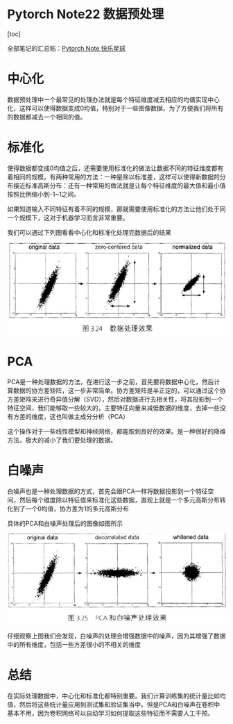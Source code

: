 # Pytorch Note22 数据预处理

[toc]

全部笔记的汇总贴：[Pytorch Note 快乐星球](https://blog.csdn.net/weixin_45508265/article/details/117809512)

# 中心化

数据预处理中一个最常见的处理办法就是每个特征维度减去相应的均值实现中心化，这样可以使得数据变成0均值，特别对于一些图像数据，为了方便我们将所有的数据都减去一个相同的值。

# 标准化

使得数据都变成0均值之后，还需要使用标准化的做法让数据不同的特征维度都有着相同的规模。有两种常用的方法：一种是除以标准差，这样可以使得新数据的分布接近标准高斯分布：还有一种常用的做法就是让每个特征维度的最大值和最小值按照比例缩小到-1~1之间。

如果知道输入不同特征有着不同的规模，那就需要使用标准化的方法让他们处于同一个规模下，这对于机器学习而言非常重要。

我们可以通过下列图看看中心化和标准化处理完数据后的结果

![](./img/22.1.png)

# PCA

PCA是一种处理数据的方法，在进行这一步之前，首先要将数据中心化，然后计算数据的协方差矩阵，这一步非常简单。协方差矩阵是半正定的，可以通过这个协方差矩阵来进行奇异值分解（SVD），然后对数据进行去相关性，将其投影到一个特征空间，我们能够取一些较大的，主要特征向量来减低数据的维度，去掉一些没有方差的维度，这也叫做主成分分析（PCA）

这个操作对于一些线性模型和神经网络，都能取到良好的效果。是一种很好的降维方法，极大的减小了我们要处理的数据。

# 白噪声

白噪声也是一种处理数据的方式，首先会跟PCA一样将数据投影到一个特征空间，然后每个维度除以特征值来标准化这些数据，直观上就是一个多元高斯分布转化到了一个0均值，协方差为1的多元高斯分布

具体的PCA和白噪声处理后的图像如图所示

![](./img/22.2.png)

仔细观察上图我们会发现，白噪声的处理会增强数据中的噪声，因为其增强了数据中的所有维度，包括一些方差很小的不相关的维度



# 总结

在实际处理数据中，中心化和标准化都特别重要。我们计算训练集的统计量比如均值，然后将这些统计量应用到测试集和验证集当中。但是PCA和白噪声在卷积中基本不用，因为卷积网络可以自动学习如何提取这些特征而不需要人工干预。

